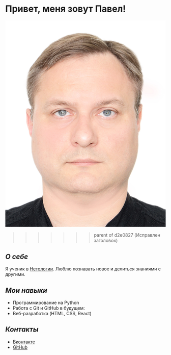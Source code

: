 # **Привет, меня зовут Павел!**

![Тут должно быть моё фото, код верный!](DSC_3333.jpg)
>>>>>>> parent of d2e0827 (Исправлен заголовок)

## *О себе*
Я ученик в [Нетологии](https://netology.ru/). Люблю познавать новое и делиться знаниями с другими.

## *Мои навыки*
- Программирование на Python
- Работа с Git и GitHub
в будущем:
- Веб-разработка (HTML, CSS, React)

## *Контакты*
- [Вконтакте](https://vk.com/pahankov)
- [GitHub](https://github.com/pahankov)
